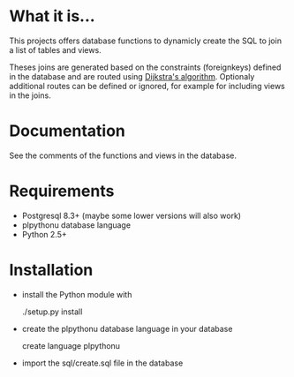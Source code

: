 What it is...
=============

This projects offers database functions to dynamicly create
the SQL to join a list of tables and views.

Theses joins are generated based on the constraints (foreignkeys)
defined in the database and are routed using [Dijkstra's algorithm](http://en.wikipedia.org/wiki/Dijkstra's_algorithm).
Optionaly additional routes can be defined or ignored, for example
for including views in the joins.


Documentation
=============

See the comments of the functions and views in the 
database.


Requirements
============

* Postgresql 8.3+ (maybe some lower versions will also work)
* plpythonu database language
* Python 2.5+


Installation
============

* install the Python module with

  ./setup.py install

* create the plpythonu database language in your database

  create language plpythonu

* import the sql/create.sql file in the database
